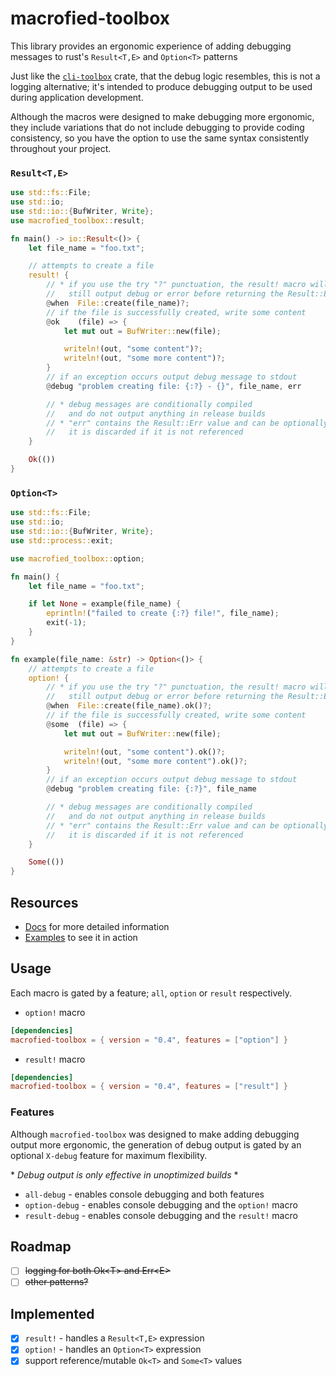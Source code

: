 # macrofied-toolbox

This library provides an ergonomic experience of adding debugging messages to rust's 
`Result<T,E>` and `Option<T>` patterns

Just like the [`cli-toolbox`](https://crates.io/crates/cli-toolbox) crate, that the debug logic
resembles, this is not a logging alternative; it's intended to produce debugging output to be
used during application development.

Although the macros were designed to make debugging more ergonomic, they include variations that 
do not include debugging to provide coding consistency, so you have the option to use the same syntax
consistently throughout your project.

### `Result<T,E>`
```rust
use std::fs::File;
use std::io;
use std::io::{BufWriter, Write};
use macrofied_toolbox::result;

fn main() -> io::Result<()> {
    let file_name = "foo.txt";

    // attempts to create a file
    result! {
        // * if you use the try "?" punctuation, the result! macro will
        //   still output debug or error before returning the Result::Err
        @when  File::create(file_name)?;
        // if the file is successfully created, write some content
        @ok    (file) => {
            let mut out = BufWriter::new(file);

            writeln!(out, "some content")?;
            writeln!(out, "some more content")?;
        }
        // if an exception occurs output debug message to stdout
        @debug "problem creating file: {:?} - {}", file_name, err

        // * debug messages are conditionally compiled
        //   and do not output anything in release builds
        // * "err" contains the Result::Err value and can be optionally referenced,
        //   it is discarded if it is not referenced
    }

    Ok(())
}
```

### `Option<T>`

```rust
use std::fs::File;
use std::io;
use std::io::{BufWriter, Write};
use std::process::exit;

use macrofied_toolbox::option;

fn main() {
    let file_name = "foo.txt";

    if let None = example(file_name) {
        eprintln!("failed to create {:?} file!", file_name);
        exit(-1);
    }
}

fn example(file_name: &str) -> Option<()> {
    // attempts to create a file
    option! {
        // * if you use the try "?" punctuation, the result! macro will
        //   still output debug or error before returning the Result::Err
        @when  File::create(file_name).ok()?;
        // if the file is successfully created, write some content
        @some  (file) => {
            let mut out = BufWriter::new(file);

            writeln!(out, "some content").ok()?;
            writeln!(out, "some more content").ok()?;
        }
        // if an exception occurs output debug message to stdout
        @debug "problem creating file: {:?}", file_name

        // * debug messages are conditionally compiled
        //   and do not output anything in release builds
        // * "err" contains the Result::Err value and can be optionally referenced,
        //   it is discarded if it is not referenced
    }

    Some(())
}
```

## Resources
* [Docs](https://docs.rs/macrofied-toolbox/0.4.3/macrofied_toolbox/) for more detailed information
* [Examples](https://github.com/Nejat/macrofied-toolbox-rs/tree/v0.4.3/examples) to see it in action

## Usage

Each macro is gated by a feature; `all`, `option` or `result` respectively.

* `option!` macro
 
```toml
[dependencies]
macrofied-toolbox = { version = "0.4", features = ["option"] }
```

* `result!` macro

```toml
[dependencies]
macrofied-toolbox = { version = "0.4", features = ["result"] }
```

### Features

Although `macrofied-toolbox` was designed to make adding debugging output more ergonomic,
the generation of debug output is gated by an optional `X-debug` feature for maximum
flexibility. 

\* _Debug output is only effective in unoptimized builds_ \*

* `all-debug` - enables console debugging and both features
* `option-debug` - enables console debugging and the `option!` macro
* `result-debug` - enables console debugging and the `result!` macro

## Roadmap

* [ ] ~~logging for both Ok\<T\> and Err\<E\>~~
* [ ] ~~other patterns?~~

## Implemented
* [x] `result!` - handles a `Result<T,E>` expression
* [x] `option!` - handles an `Option<T>` expression
* [x] support reference/mutable `Ok<T>` and `Some<T>` values
